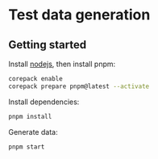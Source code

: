 # Test data generation

## Getting started

Install [nodejs](https://nodejs.org/en/), then install pnpm:

```sh
corepack enable
corepack prepare pnpm@latest --activate
```

Install dependencies:

```sh
pnpm install
```

Generate data:

```sh
pnpm start
```
